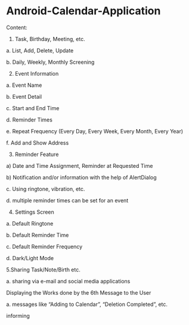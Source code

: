 # Android-Calendar-Application

Content:
1. Task, Birthday, Meeting, etc.

a. List, Add, Delete, Update

b. Daily, Weekly, Monthly Screening

2. Event Information

a. Event Name

b. Event Detail

c. Start and End Time

d. Reminder Times

e. Repeat Frequency (Every Day, Every Week, Every Month, Every Year)

f. Add and Show Address

3. Reminder Feature

a) Date and Time Assignment, Reminder at Requested Time

b) Notification and/or information with the help of AlertDialog

c. Using ringtone, vibration, etc.

d. multiple reminder times can be set for an event

4. Settings Screen

a. Default Ringtone

b. Default Reminder Time

c. Default Reminder Frequency

d. Dark/Light Mode

5.Sharing Task/Note/Birth etc.

a. sharing via e-mail and social media applications

Displaying the Works done by the 6th Message to the User

a. messages like “Adding to Calendar”, “Deletion Completed”, etc.

informing
